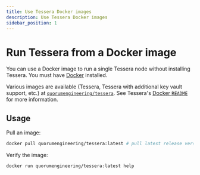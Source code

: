 ```yaml
---
title: Use Tessera Docker images
description: Use Tessera Docker images
sidebar_position: 1
---
```


# Run Tessera from a Docker image

You can use a Docker image to run a single Tessera node without installing Tessera. You must have [Docker](https://docs.docker.com/get-docker/) installed.

Various images are available (Tessera, Tessera with additional key vault support, etc.) at [`quorumengineering/tessera`](https://hub.docker.com/r/quorumengineering/tessera). See Tessera's [Docker `README`](https://github.com/ConsenSys/tessera/blob/master/docker/README.md) for more information.

## Usage

Pull an image:

```bash
docker pull quorumengineering/tessera:latest # pull latest release version
```

Verify the image:

```bash
docker run quorumengineering/tessera:latest help
```

